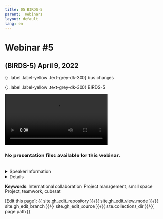 ```yaml
---
title: 05 BIRDS-5
parent:  Webinars
layout: default
lang: en
---
```


# Webinar #5 
## (BIRDS-5) April 9, 2022

{: .label .label-yellow .text-grey-dk-300}
bus changes

{: .label .label-yellow .text-grey-dk-300}
BIRDS-5

<div style="display: flex; gap: 10px; align-items: flex-start;">
  <!-- Video Section -->
  <div style="flex: 2; max-width: 66%;">
    <video controls width="100%" height="auto">
      <source src="https://birds-project.com/open-source/video/birds_bus_opensource_webinar_5.mp4" type="video/mp4" type="video/mp4" type="video/mp4">
      Your browser does not support the video tag.
    </video>
  </div>
</div>


<!-- Download Presentation -->
### No presentation files available for this webinar.

<br>

<details markdown="block">
<summary>Speaker Information</summary>

1. Victor Mukungunugwa in Kyutech (from Zimbabwe).  

2. Otani Yukihisa, an OBC and BPB member of the BIRDS-5 project.  

3. Derrick Tebusweke, an EPS member.  

4. Edgar Mujuni, a COM member.
</details>

<details markdown="block">
<summary>Details</summary>

* **Victor Mukungunugwa** talked about BIRDS-5 in his presentation as the project manager.

* **Otani Yukihisa** discussed his responsibilities as an OBC and BPB member of the BIRDS-5 project.

* **Derrick Tebusweke** shared his work as an EPS member.

* **Edgar Mujuni** discussed his key roles as a COM member.
</details>

**Keywords:**  International collaboration, Project management, small space Project, teamwork, cubesat

[Edit this page]:  {{ site.gh_edit_repository }}/{{ site.gh_edit_view_mode }}/{{ site.gh_edit_branch }}/{{ site.gh_edit_source }}/{{ site.collections_dir }}/{{ page.path }}